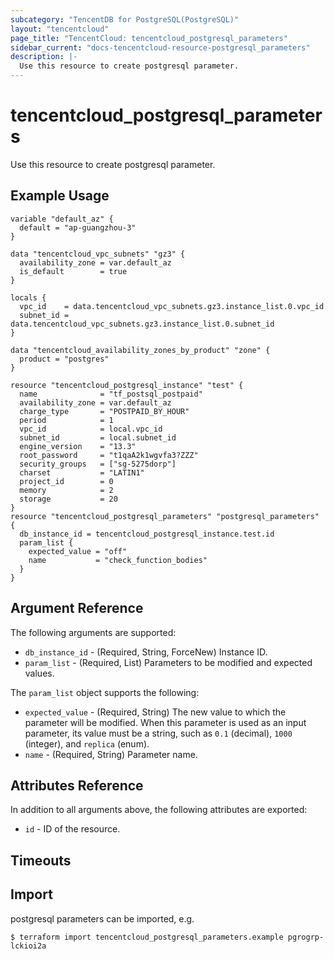 ```yaml
---
subcategory: "TencentDB for PostgreSQL(PostgreSQL)"
layout: "tencentcloud"
page_title: "TencentCloud: tencentcloud_postgresql_parameters"
sidebar_current: "docs-tencentcloud-resource-postgresql_parameters"
description: |-
  Use this resource to create postgresql parameter.
---
```


# tencentcloud_postgresql_parameters

Use this resource to create postgresql parameter.

## Example Usage

```hcl
variable "default_az" {
  default = "ap-guangzhou-3"
}

data "tencentcloud_vpc_subnets" "gz3" {
  availability_zone = var.default_az
  is_default        = true
}

locals {
  vpc_id    = data.tencentcloud_vpc_subnets.gz3.instance_list.0.vpc_id
  subnet_id = data.tencentcloud_vpc_subnets.gz3.instance_list.0.subnet_id
}

data "tencentcloud_availability_zones_by_product" "zone" {
  product = "postgres"
}

resource "tencentcloud_postgresql_instance" "test" {
  name              = "tf_postsql_postpaid"
  availability_zone = var.default_az
  charge_type       = "POSTPAID_BY_HOUR"
  period            = 1
  vpc_id            = local.vpc_id
  subnet_id         = local.subnet_id
  engine_version    = "13.3"
  root_password     = "t1qaA2k1wgvfa3?ZZZ"
  security_groups   = ["sg-5275dorp"]
  charset           = "LATIN1"
  project_id        = 0
  memory            = 2
  storage           = 20
}
resource "tencentcloud_postgresql_parameters" "postgresql_parameters" {
  db_instance_id = tencentcloud_postgresql_instance.test.id
  param_list {
    expected_value = "off"
    name           = "check_function_bodies"
  }
}
```

## Argument Reference

The following arguments are supported:

* `db_instance_id` - (Required, String, ForceNew) Instance ID.
* `param_list` - (Required, List) Parameters to be modified and expected values.

The `param_list` object supports the following:

* `expected_value` - (Required, String) The new value to which the parameter will be modified. When this parameter is used as an input parameter, its value must be a string, such as `0.1` (decimal), `1000` (integer), and `replica` (enum).
* `name` - (Required, String) Parameter name.

## Attributes Reference

In addition to all arguments above, the following attributes are exported:

* `id` - ID of the resource.



## Timeouts

<no value>


## Import

postgresql parameters can be imported, e.g.

```
$ terraform import tencentcloud_postgresql_parameters.example pgrogrp-lckioi2a
```

